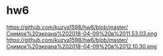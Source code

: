 # hw6
https://github.com/kuzya1598/hw6/blob/master/Снимок%20экрана%202018-04-09%20в%2011.53.03.png
https://github.com/kuzya1598/hw6/blob/master/Снимок%20экрана%202018-04-09%20в%2012.10.30.png
